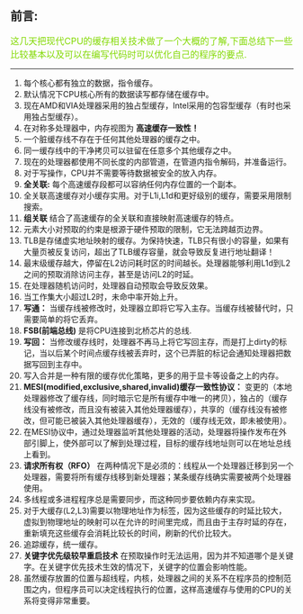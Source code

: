 ## 前言:<br>


<font color=82D900 size="3px">这几天把现代CPU的缓存相关技术做了一个大概的了解,下面总结下一些比较基本以及可以在编写代码时可以优化自己的程序的要点.</font><br>

---
1. 每个核心都有独立的数据，指令缓存。<br>
2. 默认情况下CPU核心所有的数据读写都存储在缓存中。<br>
3. 现在AMD和VIA处理器采用的独占型缓存，Intel采用的包容型缓存（有时也采用独占型缓存）。<br>
4. 在对称多处理器中，内存视图为 **高速缓存一致性！**<br>
5. 一个脏缓存线不存在于任何其他处理器的缓存之中。<br>
6. 同一缓存线中的干净拷贝可以驻留在任意多个其他缓存之中。<br>
7. 现在的处理器都使用不同长度的内部管道，在管道内指令解码，并准备运行。<br>
8. 对于写操作，CPU并不需要等待数据被安全的放入内存。<br>
9. **全关联:** 每个高速缓存段都可以容纳任何内存位置的一个副本。<br>
10. 全关联高速缓存对小缓存实用。对于L1i,L1d和更好级别的缓存，需要采用限制搜索。<br>
8. **组关联** 结合了高速缓存的全关联和直接映射高速缓存的特点。<br>
9. 元素大小对预取的约束是根源于硬件预取的限制，它无法跨越页边界。<br>
10. TLB是存储虚实地址映射的缓存。为保持快速，TLB只有很小的容量，如果有大量页被反复访问，超出了TLB缓存容量，就会导致反复进行地址翻译！<br>
11. 最末级缓存越大，停留在L2访问耗时区的时间越长。处理器能够利用L1d到L2之间的预取消除访问主存，甚至是访问L2的时延。<br>
12. 在处理器随机访问时，处理器自动预取会导致反效果。<br>
13. 当工作集大小超过L2时，未命中率开始上升。<br>
14. **写通：** 当缓存线被修改时，处理器立即将它写入主存。当缓存线被替代时，只需要简单的将它丢弃。<br>
15. **FSB(前端总线)** 是将CPU连接到北桥芯片的总线.<br>
16. **写回：** 当修改缓存线时，处理器不再马上将它写回主存，而是打上dirty的标记，当以后某个时间点缓存线被丢弃时，这个已弄脏的标记会通知处理器把数据写回到主存中。<br>
17. 写入合并是一种有限的缓存优化策略，更多的用于显卡等设备之上的内存。<br>
18. **MESI(modified,exclusive,shared,invalid)缓存一致性协议：** 变更的（本地处理器修改了缓存线，同时暗示它是所有缓存中唯一的拷贝），独占的（缓存线没有被修改，而且没有被装入其他处理器缓存），共享的（缓存线没有被修改，但可能已被装入其他处理器缓存），无效的（缓存线无效，即未被使用）。<br>
19. 在MESI协议中，通过处理器监听其他处理器的活动，处理器将操作发布在外部引脚上，使外部可以了解到处理过程，目标的缓存线地址则可以在地址总线上看到。<br>
20. **请求所有权（RFO）** 在两种情况下是必须的：线程从一个处理器迁移到另一个处理器，需要将所有缓存线移到新处理器；某条缓存线确实需要被两个处理器使用。<br>
21. 多线程或多进程程序总是需要同步，而这种同步要依赖内存来实现。<br>
22. 对于大缓存(L2,L3)需要以物理地址作为标签，因为这些缓存的时延比较大，虚拟到物理地址的映射可以在允许的时间里完成，而且由于主存时延的存在，重新填充这些缓存会消耗比较长的时间，刷新的代价比较大。<br>
23. 追踪缓存，统一缓存。<br>
24. **关键字优先级较早重启技术** 在预取操作时无法运用，因为并不知道哪个是关键字。在关键字优先技术生效的情况下，关键字的位置会影响性能。<br>
25. 虽然缓存放置的位置与超线程，内核，处理器之间的关系不在程序员的控制范围之内，但程序员可以决定线程执行的位置，这样高速缓存与使用的CPU的关系将变得非常重要。<br>
